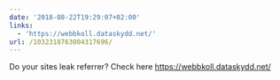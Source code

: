 ```yaml
---
date: '2018-08-22T19:29:07+02:00'
links:
  - 'https://webbkoll.dataskydd.net/'
url: /1032318763004317696/
---
```

Do your sites leak referrer? Check here https://webbkoll.dataskydd.net/
